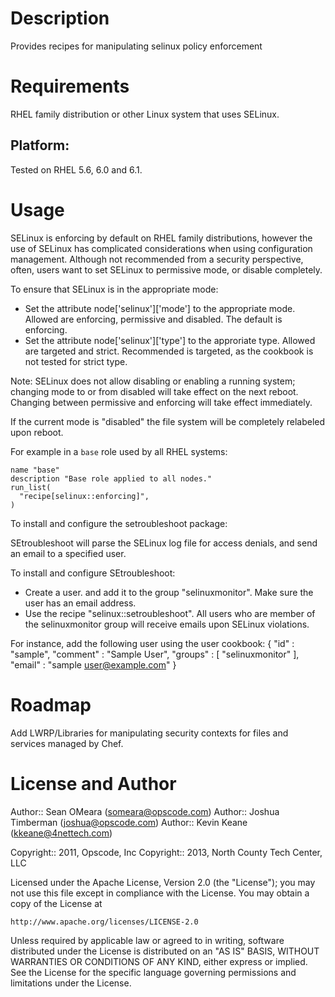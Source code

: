 Description
===========

Provides recipes for manipulating selinux policy enforcement

Requirements
============

RHEL family distribution or other Linux system that uses SELinux.

## Platform:

Tested on RHEL 5.6, 6.0 and 6.1.

Usage
=====

SELinux is enforcing by default on RHEL family distributions, however the use of SELinux has complicated considerations when using configuration management. Although not recommended from a security perspective, often, users want to set SELinux to permissive mode, or disable completely.

To ensure that SELinux is in the appropriate mode:
- Set the attribute node['selinux']['mode'] to the appropriate mode. Allowed are enforcing, permissive and disabled. The default is enforcing.
- Set the attribute node['selinux']['type'] to the approriate type. Allowed are targeted and strict. Recommended is targeted, as the cookbook is not tested for strict type.

Note: SELinux does not allow disabling or enabling a running system; changing mode to or from disabled will take effect on the next reboot. Changing between permissive and enforcing will take effect immediately.

If the current mode is "disabled" the file system will be completely relabeled upon reboot.

For example in a `base` role used by all RHEL systems:

    name "base"
    description "Base role applied to all nodes."
    run_list(
      "recipe[selinux::enforcing]",
    )

To install and configure the setroubleshoot package:

SEtroubleshoot will parse the SELinux log file for access denials, and send an email to a specified user.

To install and configure SEtroubleshoot:

- Create a user. and add it to the group "selinuxmonitor". Make sure the user has an email address.
- Use the recipe "selinux::setroubleshoot". All users who are member of the selinuxmonitor group will receive emails upon SELinux violations.

For instance, add the following user using the user cookbook:
{
  "id"        : "sample",
  "comment"   : "Sample User",
  "groups"    : [ "selinuxmonitor" ],
  "email"     : "sample user@example.com"
}




Roadmap
=======

Add LWRP/Libraries for manipulating security contexts for files and services managed by Chef.

License and Author
==================

Author:: Sean OMeara (<someara@opscode.com>)
Author:: Joshua Timberman (<joshua@opscode.com>)
Author:: Kevin Keane (<kkeane@4nettech.com>)

Copyright:: 2011, Opscode, Inc
Copyright:: 2013, North County Tech Center, LLC

Licensed under the Apache License, Version 2.0 (the "License");
you may not use this file except in compliance with the License.
You may obtain a copy of the License at

    http://www.apache.org/licenses/LICENSE-2.0

Unless required by applicable law or agreed to in writing, software
distributed under the License is distributed on an "AS IS" BASIS,
WITHOUT WARRANTIES OR CONDITIONS OF ANY KIND, either express or implied.
See the License for the specific language governing permissions and
limitations under the License.
